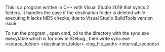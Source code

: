This is a program written in C++ with Visual Studio 2019 that syncs 2 folders.
It handles the case if the destination folder is deleted while executing
It lacks MD5 checks, due to Visual Studio BuildTools version issue

To run the program , open cmd, cd to the directory with the sync.exe execytable which is for now in /Debug , 
then write sync.exe <source_folder> <destination_folder> <log_file_path> <interval_seconds>
